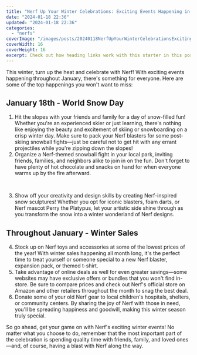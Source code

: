 ```yaml
---
title: "Nerf Up Your Winter Celebrations: Exciting Events Happening in January!"
date: "2024-01-18 22:36"
updated: "2024-01-18 22:36"
categories:
  - "nerfs"
coverImage: "/images/posts/20240118NerfUpYourWinterCelebrationsExcitingEventsHappeninginJanuary_1.jpg"
coverWidth: 16
coverHeight: 16
excerpt: Check out how heading links work with this starter in this post.
---
```


<script>
  import { base } from '$app/paths';
</script>


This winter, turn up the heat and celebrate with Nerf! With exciting events happening throughout January, there's something for everyone. Here are some of the top happenings you won't want to miss:

## January 18th - World Snow Day
1. Hit the slopes with your friends and family for a day of snow-filled fun! Whether you're an experienced skier or just learning, there's nothing like enjoying the beauty and excitement of skiing or snowboarding on a crisp winter day. Make sure to pack your Nerf blasters for some post-skiing snowball fights—just be careful not to get hit with any errant projectiles while you're zipping down the slopes!
2. Organize a Nerf-themed snowball fight in your local park, inviting friends, families, and neighbors alike to join in on the fun. Don't forget to have plenty of hot chocolate and snacks on hand for when everyone warms up by the fire afterward.

<img class="inline object-contain w-full my-4" src="{base}/images/posts/20240118NerfUpYourWinterCelebrationsExcitingEventsHappeninginJanuary_2.jpg" alt="" style="aspect-ratio: 16 / 16;" width="16" height="16">

3. Show off your creativity and design skills by creating Nerf-inspired snow sculptures! Whether you opt for iconic blasters, foam darts, or Nerf mascot Perry the Platypus, let your artistic side shine through as you transform the snow into a winter wonderland of Nerf designs.

## Throughout January - Winter Sales
4. Stock up on Nerf toys and accessories at some of the lowest prices of the year! With winter sales happening all month long, it's the perfect time to treat yourself or someone special to a new Nerf blaster, expansion pack, or themed t-shirt.
5. Take advantage of online deals as well for even greater savings—some websites may have exclusive offers or bundles that you won't find in-store. Be sure to compare prices and check out Nerf's official store on Amazon and other retailers throughout the month to snag the best deal.
6. Donate some of your old Nerf gear to local children's hospitals, shelters, or community centers. By sharing the joy of Nerf with those in need, you'll be spreading happiness and goodwill, making this winter season truly special.

So go ahead, get your game on with Nerf's exciting winter events! No matter what you choose to do, remember that the most important part of the celebration is spending quality time with friends, family, and loved ones—and, of course, having a blast with Nerf along the way.
